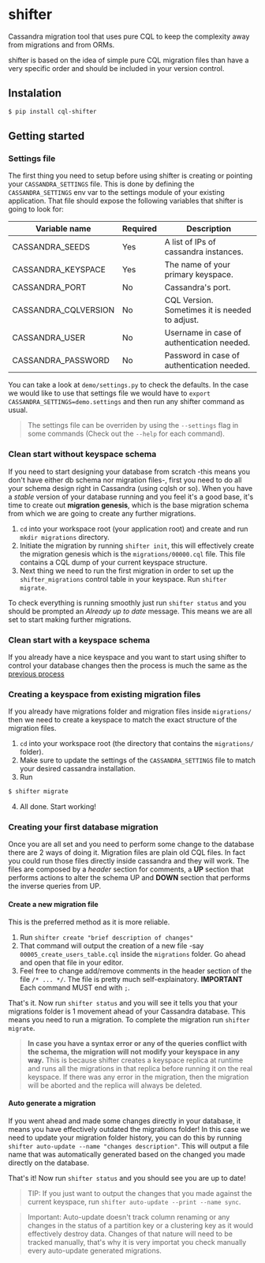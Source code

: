 # shifter

Cassandra migration tool that uses pure CQL to keep the complexity away from migrations and from ORMs.

shifter is based on the idea of simple pure CQL migration files than have a very specific order and should be included in your version control.

## Instalation

```bash
$ pip install cql-shifter
```

## Getting started

### Settings file

The first thing you need to setup before using shifter is creating or pointing your `CASSANDRA_SETTINGS` file.
This is done by defining the `CASSANDRA_SETTINGS` env var to the settings module of your existing application.
That file should expose the following variables that shifter is going to look for:

Variable name           | Required  | Description
---                     | ---       | ---
CASSANDRA_SEEDS         | Yes       | A list of IPs of cassandra instances.
CASSANDRA_KEYSPACE      | Yes       | The name of your primary keyspace.
CASSANDRA_PORT          | No        | Cassandra's port.
CASSANDRA_CQLVERSION    | No        | CQL Version. Sometimes it is needed to adjust.
CASSANDRA_USER          | No        | Username in case of authentication needed.
CASSANDRA_PASSWORD      | No        | Password in case of authentication needed.

You can take a look at `demo/settings.py` to check the defaults. In the case we would like to use that settings file we would have to `export CASSANDRA_SETTINGS=demo.settings` and then run any shifter command as usual.

> The settings file can be overriden by using the `--settings` flag in some commands (Check out the `--help` for each command).

### Clean start without keyspace schema

If you need to start designing your database from scratch -this means you don't have either db schema nor migration files-, first you need to do all your schema design right in Cassandra (using cqlsh or so).
When you have a *stable* version of your database running and you feel it's a good base, it's time to create out **migration genesis**, which is the base migration schema from which we are going to create any further migrations.

1. `cd` into your workspace root (your application root) and create and run  `mkdir migrations` directory.
2. Initiate the migration by running `shifter init`, this will effectively create the migration genesis which is the `migrations/00000.cql` file. This file contains a CQL dump of your current keyspace structure.
3. Next thing we need to run the first migration in order to set up the `shifter_migrations` control table in your keyspace. Run `shifter migrate`.

To check everything is running smoothly just run `shifter status` and you should be prompted an *Already up to date* message. This means we are all set to start making further migrations.

### Clean start with a keyspace schema

If you already have a nice keyspace and you want to start using shifter to control your database changes then the process is much the same as the [previous process](#clean-start-without-keyspace-schema)

### Creating a keyspace from existing migration files

If you already have migrations folder and migration files inside `migrations/` then we need to create a keyspace to match the exact structure of the migration files.

1. `cd` into your workspace root (the directory that contains the `migrations/` folder).
2. Make sure to update the settings of the `CASSANDRA_SETTINGS` file to match your desired cassandra installation.
3. Run
```bash
$ shifter migrate
```
4. All done. Start working!

### Creating your first database migration

Once you are all set and you need to perform some change to the database there are 2 ways of doing it.
Migration files are plain old CQL files. In fact you could run those files directly inside cassandra and they will work.
The files are composed by a *header* section for comments, a **UP** section that performs actions to alter the schema UP and **DOWN** section that performs the inverse queries from UP.

#### Create a new migration file

This is the preferred method as it is more reliable.

1. Run `shifter create "brief description of changes"`
2. That command will output the creation of a new file -say `00005_create_users_table.cql` inside the `migrations` folder. Go ahead and open that file in your editor.
3. Feel free to change add/remove comments in the header section of the file `/* ... */`. The file is pretty much self-explainatory. **IMPORTANT** Each command MUST end with `;`.

That's it. Now run `shifter status` and you will see it tells you that your migrations folder is 1 movement ahead of your Cassandra database. This means you need to run a migration.
To complete the migration run `shifter migrate`. 

> **In case you have a syntax error or any of the queries conflict with the schema, the migration will not modify your keyspace in any way.**
This is because shifter creates a keyspace replica at runtime and runs all the migrations in that replica before running it on the real keyspace.
If there was any error in the migration, then the migration will be aborted and the replica will always be deleted.

#### Auto generate a migration

If you went ahead and made some changes directly in your database, it means you have effectively outdated the migrations folder!
In this case we need to update your migration folder history, you can do this by running `shifter auto-update --name "changes description"`.
This will output a file name that was automatically generated based on the changed you made directly on the database.

That's it! Now run `shifter status` and you should see you are up to date!

> TIP: If you just want to output the changes that you made against the current keyspace, run `shifter auto-update --print --name sync`. 

> Important: Auto-update doesn't track column renaming or any changes in the status of a partition key or a clustering key as it would effectively destroy data.
Changes of that nature will need to be tracked manually, that's why it is very importat you check manually every auto-update generated migrations.